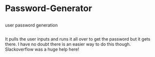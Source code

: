 # Password-Generator

##

user password generation

##

It pulls the user inputs and runs it all over to get the password but it gets there. I have no doubt there is an easier way to do this though.
Slackoverflow was a huge help here!
